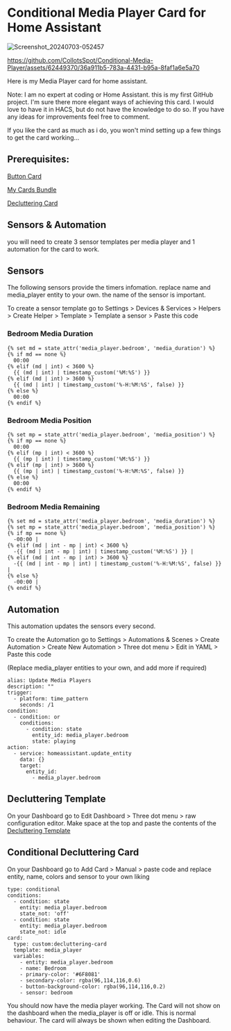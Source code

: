 # **Conditional Media Player Card for Home Assistant**

![Screenshot_20240703-052457](https://github.com/CollotsSpot/Conditional-Media-Player/assets/62449370/548272ef-12af-4693-b647-a6d2a85d00b3)


https://github.com/CollotsSpot/Conditional-Media-Player/assets/62449370/36a911b5-783a-4431-b95a-8faf1a6e5a70



Here is my Media Player card for home assistant.

Note: I am no expert at coding or Home Assistant. this is my first GitHub project. I'm sure there more elegant ways of achieving this card. I would love to have it in HACS, but do not have the knowledge to do so. If you have any ideas for improvements feel free to comment.

If you like the card as much as i do, you won't mind setting up a few things to get the card working...

## **Prerequisites:**

[Button Card](https://github.com/custom-cards/button-card)

[My Cards Bundle](https://github.com/custom-cards/button-card)

[Decluttering Card](https://github.com/custom-cards/decluttering-card)

##  Sensors & Automation

you will need to create 3 sensor templates per media player and 1 automation for the card to work.

## Sensors

The following sensors provide the timers infomation. replace name and media_player entity to your own. the name of the sensor is important.

To create a sensor template go to Settings > Devices & Services > Helpers > Create Helper > Template > Template a sensor > Paste this code


### **Bedroom Media Duration**

```
{% set md = state_attr('media_player.bedroom', 'media_duration') %}
{% if md == none %}
  00:00
{% elif (md | int) < 3600 %}
  {{ (md | int) | timestamp_custom('%M:%S') }}
{% elif (md | int) > 3600 %}
  {{ (md | int) | timestamp_custom('%-H:%M:%S', false) }}
{% else %}
  00:00
{% endif %}
```

### **Bedroom Media Position**

```
{% set mp = state_attr('media_player.bedroom', 'media_position') %}
{% if mp == none %}
  00:00
{% elif (mp | int) < 3600 %}
  {{ (mp | int) | timestamp_custom('%M:%S') }}
{% elif (mp | int) > 3600 %}
  {{ (mp | int) | timestamp_custom('%-H:%M:%S', false) }}
{% else %}
  00:00
{% endif %}
```

### **Bedroom Media Remaining**

```
{% set md = state_attr('media_player.bedroom', 'media_duration') %}
{% set mp = state_attr('media_player.bedroom', 'media_position') %}
{% if mp == none %}
  -00:00 |
{% elif (md | int - mp | int) < 3600 %}
  -{{ (md | int - mp | int) | timestamp_custom('%M:%S') }} |
{% elif (md | int - mp | int) > 3600 %}
  -{{ (md | int - mp | int) | timestamp_custom('%-H:%M:%S', false) }} |
{% else %}
  -00:00 |
{% endif %}
```

## Automation

This automation updates the sensors every second.

To create the Automation go to Settings > Automations & Scenes > Create Automation > Create New Automation > Three dot menu > Edit in YAML > Paste this code

(Replace media_player entities to your own, and add more if required)

```
alias: Update Media Players
description: ""
trigger:
  - platform: time_pattern
    seconds: /1
condition:
  - condition: or
    conditions:
      - condition: state
        entity_id: media_player.bedroom
        state: playing
action:
  - service: homeassistant.update_entity
    data: {}
    target:
      entity_id:
        - media_player.bedroom
```

## Decluttering Template

On your Dashboard go to Edit Dashboard > Three dot menu > raw configuration editor. Make space at the top and paste the contents of the [Decluttering Template](decluttering-template.yaml)

## Conditional Decluttering Card

On your Dashboard go to Add Card > Manual > paste code and replace entity, name, colors and sensor to your own liking

```
type: conditional
conditions:
  - condition: state
    entity: media_player.bedroom
    state_not: 'off'
  - condition: state
    entity: media_player.bedroom
    state_not: idle
card:
  type: custom:decluttering-card
  template: media_player
  variables:
    - entity: media_player.bedroom
    - name: Bedroom
    - primary-color: '#6F8081'
    - secondary-color: rgba(96,114,116,0.6)
    - button-background-color: rgba(96,114,116,0.2)
    - sensor: bedroom
```

You should now have the media player working. The Card will not show on the dashboard when the media_player is off or idle. This is normal behaviour. The card will always be shown when editing the Dashboard.
